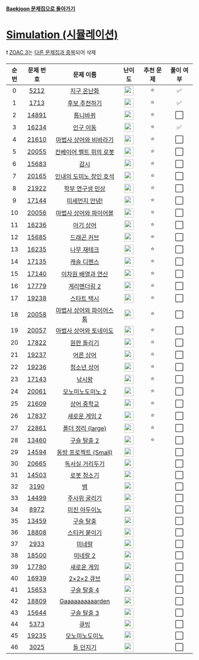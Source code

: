 **[Baekjoon 문제집으로 돌아가기](../readme.md)**

# [Simulation (시뮬레이션)](https://www.acmicpc.net/workbook/view/6832)

❗ [ZOAC 3](https://www.acmicpc.net/problem/20436)는 [다른 문제집과 중복](../구현/ZOAC_3.md)되어 삭제

| 순번 |                   문제 번호                    |                        문제 이름                        |                                난이도                                 | 추천 문제 | 풀이 여부 |
| :--: | :--------------------------------------------: | :-----------------------------------------------------: | :-------------------------------------------------------------------: | :-------: | :-------: |
|  0   |  [5212](https://www.acmicpc.net/problem/5212)  |              [지구 온난화](지구_온난화.md)              | <img height="25px" src="https://static.solved.ac/tier_small/9.svg"/>  |    ⭐     |    ✅     |
|  1   |  [1713](https://www.acmicpc.net/problem/1713)  |            [후보 추천하기](후보_추천하기.md)            | <img height="25px" src="https://static.solved.ac/tier_small/9.svg"/>  |    ⭐     |    ✅     |
|  2   | [14891](https://www.acmicpc.net/problem/14891) |                 [톱니바퀴](톱니바퀴.md)                 | <img height="25px" src="https://static.solved.ac/tier_small/10.svg"/> |    ⭐     |    ⬜️    |
|  3   | [16234](https://www.acmicpc.net/problem/16234) |                [인구 이동](인구_이동.md)                | <img height="25px" src="https://static.solved.ac/tier_small/11.svg"/> |    ⭐     |    ✅     |
|  4   | [21610](https://www.acmicpc.net/problem/21610) |   [마법사 상어와 비바라기](마법사_상어와_비바라기.md)   | <img height="25px" src="https://static.solved.ac/tier_small/11.svg"/> |    ⭐     |    ⬜️    |
|  5   | [20055](https://www.acmicpc.net/problem/20055) |  [컨베이어 벨트 위의 로봇](컨베이어_벨트_위의_로봇.md)  | <img height="25px" src="https://static.solved.ac/tier_small/11.svg"/> |    ⭐     |    ⬜️    |
|  6   | [15683](https://www.acmicpc.net/problem/15683) |                     [감시](감시.md)                     | <img height="25px" src="https://static.solved.ac/tier_small/11.svg"/> |    ⭐     |    ⬜️    |
|  7   | [20165](https://www.acmicpc.net/problem/20165) |  [인내의 도미노 장인 호석](인내의_도미노_장인_호석.md)  | <img height="25px" src="https://static.solved.ac/tier_small/11.svg"/> |    ⭐     |    ⬜️    |
|  8   | [21922](https://www.acmicpc.net/problem/21922) |         [학부 연구생 민상](학부_연구생_민상.md)         | <img height="25px" src="https://static.solved.ac/tier_small/11.svg"/> |    ⭐     |    ⬜️    |
|  9   | [17144](https://www.acmicpc.net/problem/17144) |           [미세먼지 안녕!](미세먼지_안녕!.md)           | <img height="25px" src="https://static.solved.ac/tier_small/12.svg"/> |    ⭐     |    ⬜️    |
|  10  | [20056](https://www.acmicpc.net/problem/20056) |   [마법사 상어와 파이어볼](마법사_상어와_파이어볼.md)   | <img height="25px" src="https://static.solved.ac/tier_small/12.svg"/> |    ⭐     |    ⬜️    |
|  11  | [16236](https://www.acmicpc.net/problem/16236) |                [아기 상어](아기_상어.md)                | <img height="25px" src="https://static.solved.ac/tier_small/12.svg"/> |    ⭐     |    ⬜️    |
|  12  | [15685](https://www.acmicpc.net/problem/15685) |              [드래곤 커브](드래곤_커브.md)              | <img height="25px" src="https://static.solved.ac/tier_small/12.svg"/> |    ⭐     |    ⬜️    |
|  13  | [16235](https://www.acmicpc.net/problem/16235) |              [나무 재테크](나무_재테크.md)              | <img height="25px" src="https://static.solved.ac/tier_small/12.svg"/> |    ⭐     |    ⬜️    |
|  14  | [17135](https://www.acmicpc.net/problem/17135) |              [캐슬 디펜스](캐슬_디펜스.md)              | <img height="25px" src="https://static.solved.ac/tier_small/12.svg"/> |    ⭐     |    ⬜️    |
|  15  | [17140](https://www.acmicpc.net/problem/17140) |       [이차원 배열과 연산](이차원_배열과_연산.md)       | <img height="25px" src="https://static.solved.ac/tier_small/12.svg"/> |    ⭐     |    ⬜️    |
|  16  | [17779](https://www.acmicpc.net/problem/17779) |             [게리맨더링 2](게리맨더링_2.md)             | <img height="25px" src="https://static.solved.ac/tier_small/12.svg"/> |    ⭐     |    ⬜️    |
|  17  | [19238](https://www.acmicpc.net/problem/19238) |              [스타트 택시](스타트_택시.md)              | <img height="25px" src="https://static.solved.ac/tier_small/12.svg"/> |    ⭐     |    ⬜️    |
|  18  | [20058](https://www.acmicpc.net/problem/20058) | [마법사 상어와 파이어스톰](마법사_상어와_파이어스톰.md) | <img height="25px" src="https://static.solved.ac/tier_small/12.svg"/> |    ⭐     |    ⬜️    |
|  19  | [20057](https://www.acmicpc.net/problem/20057) |   [마법사 상어와 토네이도](마법사_상어와_토네이도.md)   | <img height="25px" src="https://static.solved.ac/tier_small/13.svg"/> |    ⭐     |    ⬜️    |
|  20  | [17822](https://www.acmicpc.net/problem/17822) |              [원판 돌리기](원판_돌리기.md)              | <img height="25px" src="https://static.solved.ac/tier_small/13.svg"/> |    ⭐     |    ⬜️    |
|  21  | [19237](https://www.acmicpc.net/problem/19237) |                [어른 상어](어른_상어.md)                | <img height="25px" src="https://static.solved.ac/tier_small/13.svg"/> |    ⭐     |    ⬜️    |
|  22  | [19236](https://www.acmicpc.net/problem/19236) |              [청소년 상어](청소년_상어.md)              | <img height="25px" src="https://static.solved.ac/tier_small/14.svg"/> |    ⭐     |    ⬜️    |
|  23  | [17143](https://www.acmicpc.net/problem/17143) |                   [낚시왕](낚시왕.md)                   | <img height="25px" src="https://static.solved.ac/tier_small/14.svg"/> |    ⭐     |    ⬜️    |
|  24  | [20061](https://www.acmicpc.net/problem/20061) |         [모노미노도미노 2](모노미노도미노_2.md)         | <img height="25px" src="https://static.solved.ac/tier_small/14.svg"/> |    ⭐     |    ⬜️    |
|  25  | [21609](https://www.acmicpc.net/problem/21609) |              [상어 중학교](상어_중학교.md)              | <img height="25px" src="https://static.solved.ac/tier_small/14.svg"/> |    ⭐     |    ⬜️    |
|  26  | [17837](https://www.acmicpc.net/problem/17837) |            [새로운 게임 2](새로운_게임_2.md)            | <img height="25px" src="https://static.solved.ac/tier_small/14.svg"/> |    ⭐     |    ⬜️    |
|  27  | [22861](https://www.acmicpc.net/problem/22861) |         [폴더 정리 (large)](폴더_정리_large.md)         | <img height="25px" src="https://static.solved.ac/tier_small/14.svg"/> |    ⭐     |    ⬜️    |
|  28  | [13460](https://www.acmicpc.net/problem/13460) |              [구슬 탈출 2](구슬_탈출_2.md)              | <img height="25px" src="https://static.solved.ac/tier_small/15.svg"/> |    ⭐     |    ⬜️    |
|  29  | [14594](https://www.acmicpc.net/problem/14594) |     [동방 프로젝트 (Small)](동방_프로젝트_Small.md)     | <img height="25px" src="https://static.solved.ac/tier_small/8.svg"/>  |           |    ⬜️    |
|  30  | [20665](https://www.acmicpc.net/problem/20065) |          [독서실 거리두기](독서실_거리두기.md)          | <img height="25px" src="https://static.solved.ac/tier_small/11.svg"/> |           |    ⬜️    |
|  31  | [14503](https://www.acmicpc.net/problem/14503) |              [로봇 청소기](로봇_청소기.md)              | <img height="25px" src="https://static.solved.ac/tier_small/11.svg"/> |           |    ⬜️    |
|  32  |  [3190](https://www.acmicpc.net/problem/3190)  |                       [뱀](뱀.md)                       | <img height="25px" src="https://static.solved.ac/tier_small/11.svg"/> |           |    ⬜️    |
|  33  | [14499](https://www.acmicpc.net/problem/14499) |            [주사위 굴리기](주사위_굴리기.md)            | <img height="25px" src="https://static.solved.ac/tier_small/12.svg"/> |           |    ⬜️    |
|  34  |  [8972](https://www.acmicpc.net/problem/8972)  |            [미친 아두이노](미친_아두이노.md)            | <img height="25px" src="https://static.solved.ac/tier_small/12.svg"/> |           |    ⬜️    |
|  35  | [13459](https://www.acmicpc.net/problem/13459) |                [구슬 탈출](구슬_탈출.md)                | <img height="25px" src="https://static.solved.ac/tier_small/13.svg"/> |           |    ⬜️    |
|  36  | [18808](https://www.acmicpc.net/problem/18808) |            [스티커 붙이기](스티커_붙이기.md)            | <img height="25px" src="https://static.solved.ac/tier_small/13.svg"/> |           |    ⬜️    |
|  37  |  [2933](https://www.acmicpc.net/problem/2933)  |                   [미네랄](미네랄.md)                   | <img height="25px" src="https://static.solved.ac/tier_small/14.svg"/> |           |    ⬜️    |
|  38  | [18500](https://www.acmicpc.net/problem/18500) |                 [미네랄 2](미네랄_2.md)                 | <img height="25px" src="https://static.solved.ac/tier_small/14.svg"/> |           |    ⬜️    |
|  39  | [17780](https://www.acmicpc.net/problem/17780) |              [새로운 게임](새로운_게임.md)              | <img height="25px" src="https://static.solved.ac/tier_small/14.svg"/> |           |    ⬜️    |
|  40  | [16939](https://www.acmicpc.net/problem/16939) |               [2×2×2 큐브](2×2×2_큐브.md)               | <img height="25px" src="https://static.solved.ac/tier_small/14.svg"/> |           |    ⬜️    |
|  41  | [15653](https://www.acmicpc.net/problem/15653) |              [구슬 탈출 4](구슬_탈출_4.md)              | <img height="25px" src="https://static.solved.ac/tier_small/15.svg"/> |           |    ⬜️    |
|  42  | [18809](https://www.acmicpc.net/problem/18809) |          [Gaaaaaaaaaarden](Gaaaaaaaaaarden.md)          | <img height="25px" src="https://static.solved.ac/tier_small/15.svg"/> |           |    ⬜️    |
|  43  | [15644](https://www.acmicpc.net/problem/15644) |              [구슬 탈출 3](구슬_탈출_3.md)              | <img height="25px" src="https://static.solved.ac/tier_small/15.svg"/> |           |    ⬜️    |
|  44  |  [5373](https://www.acmicpc.net/problem/5373)  |                     [큐빙](큐빙.md)                     | <img height="25px" src="https://static.solved.ac/tier_small/16.svg"/> |           |    ⬜️    |
|  45  | [19235](https://www.acmicpc.net/problem/19235) |           [모노미노도미노](모노미노도미노.md)           | <img height="25px" src="https://static.solved.ac/tier_small/16.svg"/> |           |    ⬜️    |
|  46  |  [3025](https://www.acmicpc.net/problem/3025)  |                [돌 던지기](돌_던지기.md)                | <img height="25px" src="https://static.solved.ac/tier_small/17.svg"/> |           |    ⬜️    |
